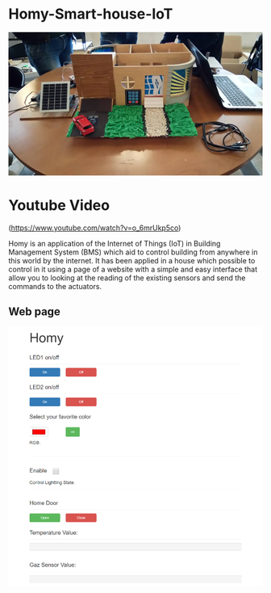 # Homy-Smart-house-IoT

![](Images/17498499_400699960303491_7576682524875376148_n.jpg)

# Youtube Video
(https://www.youtube.com/watch?v=o_6mrUkp5co)


Homy is an application of the Internet of Things (IoT) in Building Management System (BMS) which aid to control building from anywhere in this world by the internet.
It has been applied in a house which possible to control in it using a page of a website with a simple and easy interface that allow you to looking at the reading of the existing sensors and send the commands to the actuators.

## Web page

![](Images/web.png)

 

